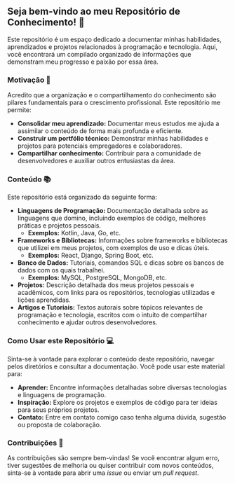## Seja bem-vindo ao meu Repositório de Conhecimento! 👋

Este repositório é um espaço dedicado a documentar minhas habilidades, aprendizados e projetos relacionados à programação e tecnologia. Aqui, você encontrará um compilado organizado de informações que demonstram meu progresso e paixão por essa área.

### Motivação 🚀

Acredito que a organização e o compartilhamento do conhecimento são pilares fundamentais para o crescimento profissional. Este repositório me permite:

* **Consolidar meu aprendizado:** Documentar meus estudos me ajuda a assimilar o conteúdo de forma mais profunda e eficiente.
* **Construir um portfólio técnico:** Demonstrar minhas habilidades e projetos para potenciais empregadores e colaboradores.
* **Compartilhar conhecimento:** Contribuir para a comunidade de desenvolvedores e auxiliar outros entusiastas da área.

### Conteúdo 📚

Este repositório está organizado da seguinte forma:

* **Linguagens de Programação:** Documentação detalhada sobre as linguagens que domino, incluindo exemplos de código, melhores práticas e projetos pessoais.
    * **Exemplos:** Kotlin, Java, Go, etc.
* **Frameworks e Bibliotecas:** Informações sobre frameworks e bibliotecas que utilizei em meus projetos, com exemplos de uso e dicas úteis.
    * **Exemplos:** React, Django, Spring Boot, etc.
* **Banco de Dados:** Tutoriais, comandos SQL e dicas sobre os bancos de dados com os quais trabalhei.
    * **Exemplos:** MySQL, PostgreSQL, MongoDB, etc.
* **Projetos:** Descrição detalhada dos meus projetos pessoais e acadêmicos, com links para os repositórios, tecnologias utilizadas e lições aprendidas.
* **Artigos e Tutoriais:** Textos autorais sobre tópicos relevantes de programação e tecnologia, escritos com o intuito de compartilhar conhecimento e ajudar outros desenvolvedores.

### Como Usar este Repositório 💻

Sinta-se à vontade para explorar o conteúdo deste repositório, navegar pelos diretórios e consultar a documentação. Você pode usar este material para:

* **Aprender:** Encontre informações detalhadas sobre diversas tecnologias e linguagens de programação.
* **Inspiração:** Explore os projetos e exemplos de código para ter ideias para seus próprios projetos.
* **Contato:** Entre em contato comigo caso tenha alguma dúvida, sugestão ou proposta de colaboração.

### Contribuições 🤝

As contribuições são sempre bem-vindas! Se você encontrar algum erro, tiver sugestões de melhoria ou quiser contribuir com novos conteúdos, sinta-se à vontade para abrir uma *issue* ou enviar um *pull request*.